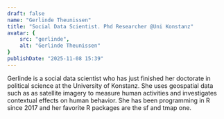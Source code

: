 ```yaml
---
draft: false
name: "Gerlinde Theunissen"
title: "Social Data Scientist. Phd Researcher @Uni Konstanz"
avatar: {
    src: "gerlinde",
    alt: "Gerlinde Theunissen"
}
publishDate: "2025-11-08 15:39"
---
```


Gerlinde is a social data scientist who has just finished her doctorate in political science at the University of Konstanz. She uses geospatial data such as as satellite imagery to measure human activities and investigates contextual effects on human behavior. She has been programming in R since 2017 and her favorite R packages are the sf and tmap one.